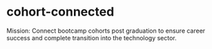 # cohort-connected
Mission: Connect bootcamp cohorts post graduation to ensure career success and complete transition into the technology sector. 
